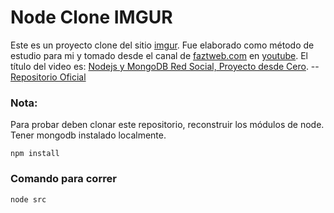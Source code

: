 # Node Clone IMGUR
Este es un proyecto clone del sitio [imgur](https://imgur.com/).
Fue elaborado como método de estudio para mi y tomado desde el canal de [faztweb.com](https://www.faztweb.com/) en [youtube](https://www.youtube.com/channel/UCX9NJ471o7Wie1DQe94RVIg).
El título del video es: [Nodejs y MongoDB Red Social, Proyecto desde Cero](https://www.youtube.com/watch?v=TqC3e8nBycg).
-- [Repositorio Oficial](https://github.com/FaztTech/nodejs-imgshare)

### Nota:
Para probar deben clonar este repositorio, reconstruir los módulos de node.
Tener mongodb instalado localmente.

```
npm install
```

### Comando para correr

```
node src
```
